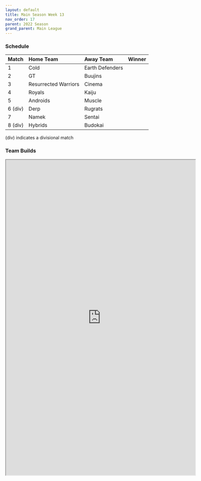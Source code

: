 ```yaml
---
layout: default
title: Main Season Week 13
nav_order: 17
parent: 2022 Season
grand_parent: Main League
---
```

### Schedule

| Match   | Home Team            | Away Team       | Winner |
|:--------|:---------------------|:----------------|:-------|
| 1       | Cold                 | Earth Defenders |        |
| 2       | GT                   | Buujins         |        |
| 3       | Resurrected Warriors | Cinema          |        |
| 4       | Royals               | Kaiju           |        |
| 5       | Androids             | Muscle          |        |
| 6 (div) | Derp                 | Rugrats         |        |
| 7       | Namek                | Sentai          |        |
| 8 (div) | Hybrids              | Budokai         |        |

(div) indicates a divisional match

### Team Builds

<iframe width=600 height=1000 scrolling="yes" src="https://docs.google.com/document/d/e/2PACX-1vSyOYfDbN4iU7sQ8d9kedBrThUwLoSdfb76XrJbP7Q0lHngJlLwBvaMLHt2VpV-W-dmKaQHN_8lFTNB/pub?embedded=true"></iframe>